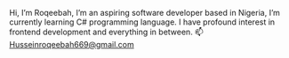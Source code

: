 Hi, I’m Roqeebah, I’m an aspiring software developer based in Nigeria, I’m currently learning C# programming language.
I have profound interest in frontend development and everything in between.
📫 Husseinroqeebah669@gmail.com

<!---
Roqeebahh/Roqeebahh is a ✨ special ✨ repository because its `README.md` (this file) appears on your GitHub profile.
You can click the Preview link to take a look at your changes.
--->
